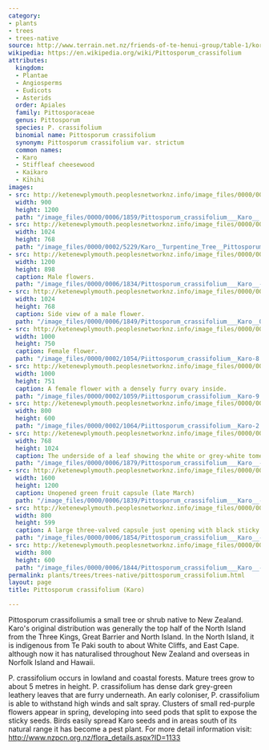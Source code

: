 ```yaml
---
category:
- plants
- trees
- trees-native
source: http://www.terrain.net.nz/friends-of-te-henui-group/table-1/koro.html
wikipedia: https://en.wikipedia.org/wiki/Pittosporum_crassifolium
attributes:
  kingdom:
  - Plantae
  - Angiosperms
  - Eudicots
  - Asterids
  order: Apiales
  family: Pittosporaceae
  genus: Pittosporum
  species: P. crassifolium
  binomial name: Pittosporum crassifolium
  synonym: Pittosporum crassifolium var. strictum
  common names:
  - Karo
  - Stiffleaf cheesewood
  - Kaikaro
  - Kīhihi
images:
- src: http://ketenewplymouth.peoplesnetworknz.info/image_files/0000/0006/1859/Pittosporum_crassifolium___Karo__.JPG
  width: 900
  height: 1200
  path: "/image_files/0000/0006/1859/Pittosporum_crassifolium___Karo__.JPG"
- src: http://ketenewplymouth.peoplesnetworknz.info/image_files/0000/0002/5229/Karo__Turpentine_Tree__Pittosporum_crassifolium-4.JPG
  width: 1024
  height: 768
  path: "/image_files/0000/0002/5229/Karo__Turpentine_Tree__Pittosporum_crassifolium-4.JPG"
- src: http://ketenewplymouth.peoplesnetworknz.info/image_files/0000/0006/1834/Pittosporum_crassifolium___Karo__-001.JPG
  width: 1200
  height: 898
  caption: Male flowers.
  path: "/image_files/0000/0006/1834/Pittosporum_crassifolium___Karo__-001.JPG"
- src: http://ketenewplymouth.peoplesnetworknz.info/image_files/0000/0006/1849/Pittosporum_crassifolium___Karo__005.JPG
  width: 1024
  height: 768
  caption: Side view of a male flower.
  path: "/image_files/0000/0006/1849/Pittosporum_crassifolium___Karo__005.JPG"
- src: http://ketenewplymouth.peoplesnetworknz.info/image_files/0000/0002/1054/Piittosporum_crassifolium__Karo-8.JPG
  width: 1000
  height: 750
  caption: Female flower.
  path: "/image_files/0000/0002/1054/Piittosporum_crassifolium__Karo-8.JPG"
- src: http://ketenewplymouth.peoplesnetworknz.info/image_files/0000/0002/1059/Piittosporum_crassifolium__Karo-9.JPG
  width: 1000
  height: 751
  caption: A female flower with a densely furry ovary inside.
  path: "/image_files/0000/0002/1059/Piittosporum_crassifolium__Karo-9.JPG"
- src: http://ketenewplymouth.peoplesnetworknz.info/image_files/0000/0002/1064/Piittosporum_crassifolium__Karo-2.JPG
  width: 800
  height: 600
  path: "/image_files/0000/0002/1064/Piittosporum_crassifolium__Karo-2.JPG"
- src: http://ketenewplymouth.peoplesnetworknz.info/image_files/0000/0006/1879/Pittosporum_crassifolium___Karo__-013.JPG
  width: 768
  height: 1024
  caption: The underside of a leaf showing the white or grey-white tomentose.
  path: "/image_files/0000/0006/1879/Pittosporum_crassifolium___Karo__-013.JPG"
- src: http://ketenewplymouth.peoplesnetworknz.info/image_files/0000/0006/1839/Pittosporum_crassifolium___Karo__-002.JPG
  width: 1600
  height: 1200
  caption: Unopened green fruit capsule (late March)
  path: "/image_files/0000/0006/1839/Pittosporum_crassifolium___Karo__-002.JPG"
- src: http://ketenewplymouth.peoplesnetworknz.info/image_files/0000/0006/1854/Pittosporum_crassifolium___Karo__-003.JPG
  width: 800
  height: 599
  caption: A large three-valved capsule just opening with black sticky seeds visible.
  path: "/image_files/0000/0006/1854/Pittosporum_crassifolium___Karo__-003.JPG"
- src: http://ketenewplymouth.peoplesnetworknz.info/image_files/0000/0006/1844/Pittosporum_crassifolium___Karo__-004.JPG
  width: 800
  height: 600
  path: "/image_files/0000/0006/1844/Pittosporum_crassifolium___Karo__-004.JPG"
permalink: plants/trees/trees-native/pittosporum_crassifolium.html
layout: page
title: Pittosporum crassifolium (Karo)

---
```

Pittosporum crassifoliumis a small tree or shrub native to New Zealand. Karo's original distribution was generally the top half of the North Island from the Three Kings, Great Barrier and North Island. In the North Island, it is indigenous from Te Paki south to about White Cliffs, and East Cape. although now it has naturalised throughout New Zealand and overseas in Norfolk Island and Hawaii.

P. crassifolium occurs in lowland and coastal forests. Mature trees grow to about 5 metres in height.
P. crassifolium has dense dark grey-green leathery leaves that are furry underneath. An early coloniser, P. crassifolium is able to withstand high winds and salt spray. Clusters of small red-purple flowers appear in spring, developing into seed pods that split to expose the sticky seeds. Birds easily spread Karo seeds and in areas south of its natural range it has become a pest plant.
For more detail information visit: <a href="http://www.nzpcn.org.nz/flora_details.aspx?ID=1133" target="_blank">http://www.nzpcn.org.nz/flora_details.aspx?ID=1133</a>
